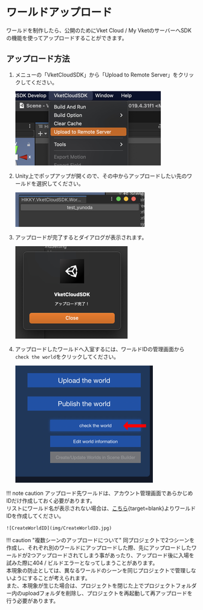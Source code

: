 # ワールドアップロード

ワールドを制作したら、公開のためにVket Cloud / My VketのサーバーへSDKの機能を使ってアップロードすることができます。

## アップロード方法
  
1. メニューの「VketCloudSDK」から「Upload to Remote Server」をクリックしてください。

    ![UploadToRemoteServer](img/UploadToRemoteServer.jpg)

2. Unity上でポップアップが開くので、その中からアップロードしたい先のワールドを選択してください。

    ![WorldListForUpload](img/WorldListForUpload.jpg)

3. アップロードが完了するとダイアログが表示されます。

    ![UploadSuccess](img/UploadSuccess.jpg)

4. アップロードしたワールドへ入室するには、ワールドIDの管理画面から`check the world`をクリックしてください。

    ![CheckTheWorld](img/CheckTheWorld.jpg)

!!! note caution
    アップロード先ワールドは、アカウント管理画面であらかじめIDだけ作成しておく必要があります。<br>
    リストにワールド名が表示されない場合は、[こちら](https://cloud.vket.com/account/world){target=blank}よりワールドIDを作成してください。

    ![CreateWorldID](img/CreateWorldID.jpg)

!!! caution "複数シーンのアップロードについて"
    同プロジェクトで2つシーンを作成し、それぞれ別のワールドにアップロードした際、先にアップロードしたワールドが2つアップロードされてしまう事があったり、アップロード後に入場を試みた際に404 / ビルドエラーとなってしまうことがあります。<br>
    本現象の防止としては、異なるワールドのシーンを同じプロジェクトで管理しないようにすることが考えられます。<br>
    また、本現象が生じた場合は、プロジェクトを閉じた上でプロジェクトフォルダー内のuploadフォルダを削除し、プロジェクトを再起動して再アップロードを行う必要があります。

